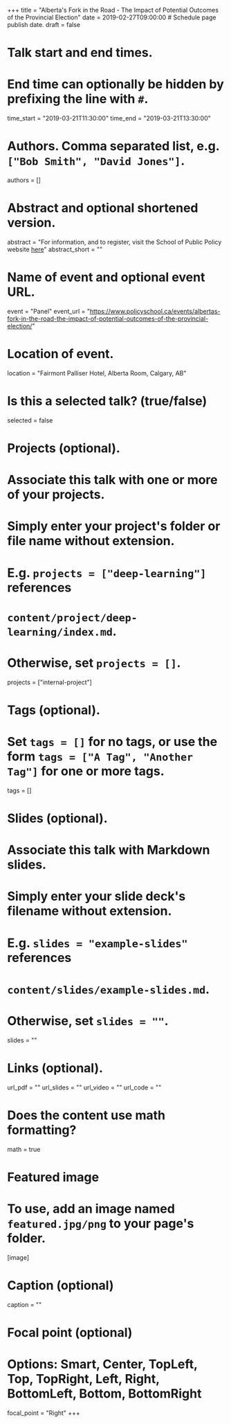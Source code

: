 +++
title = "Alberta's Fork in the Road - The Impact of Potential Outcomes of the Provincial Election"
date = 2019-02-27T09:00:00  # Schedule page publish date.
draft = false

# Talk start and end times.
#   End time can optionally be hidden by prefixing the line with `#`.
time_start = "2019-03-21T11:30:00"
time_end = "2019-03-21T13:30:00"

# Authors. Comma separated list, e.g. `["Bob Smith", "David Jones"]`.
authors = []

# Abstract and optional shortened version.
abstract = "For information, and to register, visit the School of Public Policy website [here](https://www.policyschool.ca/events/albertas-fork-in-the-road-the-impact-of-potential-outcomes-of-the-provincial-election/)"
abstract_short = ""

# Name of event and optional event URL.
event = "Panel"
event_url = "https://www.policyschool.ca/events/albertas-fork-in-the-road-the-impact-of-potential-outcomes-of-the-provincial-election/"

# Location of event.
location = "Fairmont Palliser Hotel, Alberta Room, Calgary, AB"

# Is this a selected talk? (true/false)
selected = false

# Projects (optional).
#   Associate this talk with one or more of your projects.
#   Simply enter your project's folder or file name without extension.
#   E.g. `projects = ["deep-learning"]` references 
#   `content/project/deep-learning/index.md`.
#   Otherwise, set `projects = []`.
projects = ["internal-project"]

# Tags (optional).
#   Set `tags = []` for no tags, or use the form `tags = ["A Tag", "Another Tag"]` for one or more tags.
tags = []

# Slides (optional).
#   Associate this talk with Markdown slides.
#   Simply enter your slide deck's filename without extension.
#   E.g. `slides = "example-slides"` references 
#   `content/slides/example-slides.md`.
#   Otherwise, set `slides = ""`.
slides = ""

# Links (optional).
url_pdf = ""
url_slides = ""
url_video = ""
url_code = ""

# Does the content use math formatting?
math = true

# Featured image
# To use, add an image named `featured.jpg/png` to your page's folder. 
[image]
  # Caption (optional)
  caption = ""

  # Focal point (optional)
  # Options: Smart, Center, TopLeft, Top, TopRight, Left, Right, BottomLeft, Bottom, BottomRight
  focal_point = "Right"
+++
